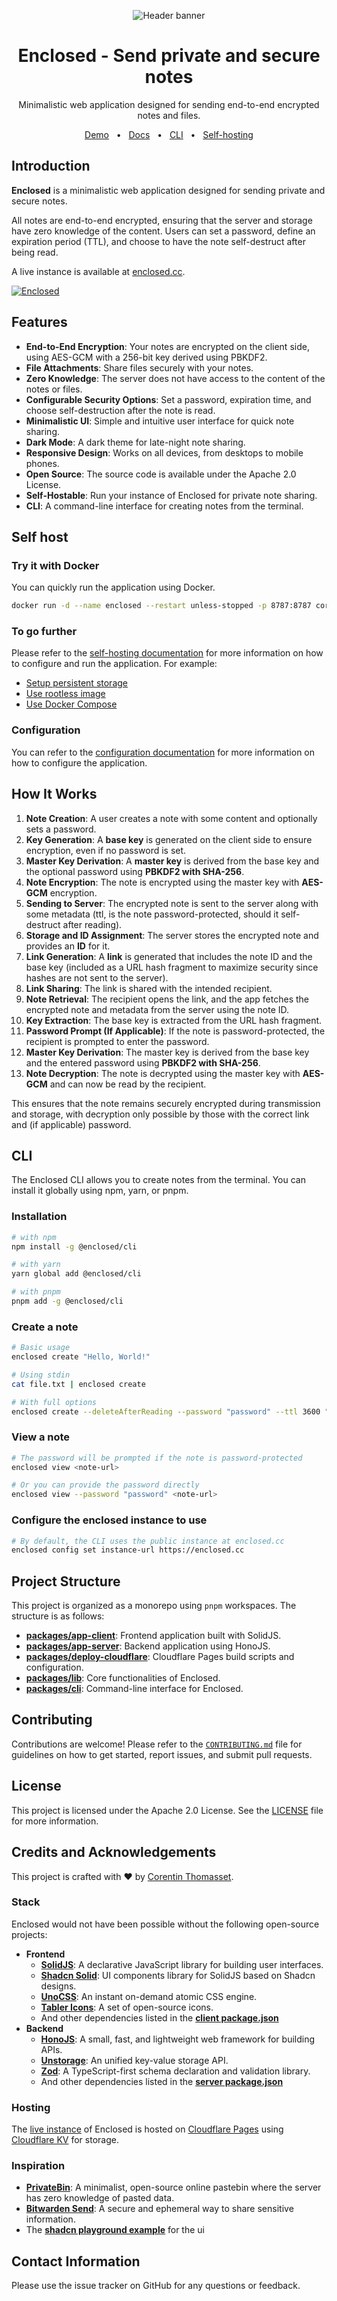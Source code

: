 <p align="center">
<picture>
    <source srcset="./.github/icon-dark.png" media="(prefers-color-scheme: light)">
    <source srcset="./.github/icon-light.png" media="(prefers-color-scheme: dark)">
    <img src="./.github/icon-dark.png" alt="Header banner">
</picture>
</p>

<h1 align="center">
  Enclosed - Send private and secure notes
</h1>
<p align="center">
  Minimalistic web application designed for sending end-to-end encrypted notes and files.
</p>

<p align="center">
  <a href="https://enclosed.cc">Demo</a>
  <span>&nbsp;&nbsp;•&nbsp;&nbsp;</span>
  <a href="https://docs.enclosed.cc">Docs</a>
  <span>&nbsp;&nbsp;•&nbsp;&nbsp;</span>
  <a href="https://www.npmjs.com/package/@enclosed/cli">CLI</a>
  <span>&nbsp;&nbsp;•&nbsp;&nbsp;</span>
  <a href="https://docs.enclosed.cc/self-hosting/docker">Self-hosting</a>
</p>

## Introduction

**Enclosed** is a minimalistic web application designed for sending private and secure notes.

All notes are end-to-end encrypted, ensuring that the server and storage have zero knowledge of the content. Users can set a password, define an expiration period (TTL), and choose to have the note self-destruct after being read.

A live instance is available at [enclosed.cc](https://enclosed.cc).

[![Enclosed](./.github/enclosed-mockup.png)](https://enclosed.cc)

## Features

- **End-to-End Encryption**: Your notes are encrypted on the client side, using AES-GCM with a 256-bit key derived using PBKDF2.
- **File Attachments**: Share files securely with your notes.
- **Zero Knowledge**: The server does not have access to the content of the notes or files.
- **Configurable Security Options**: Set a password, expiration time, and choose self-destruction after the note is read.
- **Minimalistic UI**: Simple and intuitive user interface for quick note sharing.
- **Dark Mode**: A dark theme for late-night note sharing.
- **Responsive Design**: Works on all devices, from desktops to mobile phones.
- **Open Source**: The source code is available under the Apache 2.0 License.
- **Self-Hostable**: Run your instance of Enclosed for private note sharing.
- **CLI**: A command-line interface for creating notes from the terminal.

## Self host

### Try it with Docker

You can quickly run the application using Docker.

```bash
docker run -d --name enclosed --restart unless-stopped -p 8787:8787 corentinth/enclosed
```

### To go further

Please refer to the [self-hosting documentation](https://docs.enclosed.cc/self-hosting/docker) for more information on how to configure and run the application.
For example:

- [Setup persistent storage](https://docs.enclosed.cc/self-hosting/docker#docker-with-volume-persistence)
- [Use rootless image](https://docs.enclosed.cc/self-hosting/docker#rootless-and-non-rootless-docker-images)
- [Use Docker Compose](https://docs.enclosed.cc/self-hosting/docker-compose)

### Configuration

You can refer to the [configuration documentation](https://docs.enclosed.cc/self-hosting/configuration) for more information on how to configure the application.

## How It Works

1. **Note Creation**: A user creates a note with some content and optionally sets a password.
2. **Key Generation**: A **base key** is generated on the client side to ensure encryption, even if no password is set.
3. **Master Key Derivation**: A **master key** is derived from the base key and the optional password using **PBKDF2 with SHA-256**.
4. **Note Encryption**: The note is encrypted using the master key with **AES-GCM** encryption.
5. **Sending to Server**: The encrypted note is sent to the server along with some metadata (ttl, is the note password-protected, should it self-destruct after reading).
6. **Storage and ID Assignment**: The server stores the encrypted note and provides an **ID** for it.
7. **Link Generation**: A **link** is generated that includes the note ID and the base key (included as a URL hash fragment to maximize security since hashes are not sent to the server).
8. **Link Sharing**: The link is shared with the intended recipient.
9. **Note Retrieval**: The recipient opens the link, and the app fetches the encrypted note and metadata from the server using the note ID.
10. **Key Extraction**: The base key is extracted from the URL hash fragment.
11. **Password Prompt (If Applicable)**: If the note is password-protected, the recipient is prompted to enter the password.
12. **Master Key Derivation**: The master key is derived from the base key and the entered password using **PBKDF2 with SHA-256**.
13. **Note Decryption**: The note is decrypted using the master key with **AES-GCM** and can now be read by the recipient.

This ensures that the note remains securely encrypted during transmission and storage, with decryption only possible by those with the correct link and (if applicable) password.

## CLI

The Enclosed CLI allows you to create notes from the terminal. You can install it globally using npm, yarn, or pnpm.

### Installation

```bash
# with npm
npm install -g @enclosed/cli

# with yarn
yarn global add @enclosed/cli

# with pnpm
pnpm add -g @enclosed/cli
```

### Create a note

```bash
# Basic usage
enclosed create "Hello, World!"

# Using stdin
cat file.txt | enclosed create

# With full options
enclosed create --deleteAfterReading --password "password" --ttl 3600 "Hello, World!"
```

### View a note

```bash
# The password will be prompted if the note is password-protected
enclosed view <note-url>

# Or you can provide the password directly
enclosed view --password "password" <note-url>
```

### Configure the enclosed instance to use

```bash
# By default, the CLI uses the public instance at enclosed.cc
enclosed config set instance-url https://enclosed.cc
```

## Project Structure

This project is organized as a monorepo using `pnpm` workspaces. The structure is as follows:

- **[packages/app-client](./packages/app-client/)**: Frontend application built with SolidJS.
- **[packages/app-server](./packages/app-server/)**: Backend application using HonoJS.
- **[packages/deploy-cloudflare](./packages/deploy-cloudflare/)**: Cloudflare Pages build scripts and configuration.
- **[packages/lib](./packages/lib/)**: Core functionalities of Enclosed.
- **[packages/cli](./packages/cli/)**: Command-line interface for Enclosed.

## Contributing

Contributions are welcome! Please refer to the [`CONTRIBUTING.md`](./CONTRIBUTING.md) file for guidelines on how to get started, report issues, and submit pull requests.

## License

This project is licensed under the Apache 2.0 License. See the [LICENSE](./LICENSE) file for more information.

## Credits and Acknowledgements

This project is crafted with ❤️ by [Corentin Thomasset](https://corentin.tech).

### Stack

Enclosed would not have been possible without the following open-source projects:

- **Frontend**
  - **[SolidJS](https://www.solidjs.com)**: A declarative JavaScript library for building user interfaces.
  - **[Shadcn Solid](https://shadcn-solid.com/)**: UI components library for SolidJS based on Shadcn designs.
  - **[UnoCSS](https://unocss.dev/)**: An instant on-demand atomic CSS engine.
  - **[Tabler Icons](https://tablericons.com/)**: A set of open-source icons.
  - And other dependencies listed in the **[client package.json](./packages/app-client/package.json)**
- **Backend**
  - **[HonoJS](https://hono.dev/)**: A small, fast, and lightweight web framework for building APIs.
  - **[Unstorage](https://unstorage.unjs.io/)**: An unified key-value storage API.
  - **[Zod](https://github.com/colinhacks/zod)**: A TypeScript-first schema declaration and validation library.
  - And other dependencies listed in the **[server package.json](./packages/app-server/package.json)**

### Hosting

The [live instance](https://enclosed.cc) of Enclosed is hosted on [Cloudflare Pages](https://pages.cloudflare.com/) using [Cloudflare KV](https://developers.cloudflare.com/kv/) for storage.

### Inspiration

- **[PrivateBin](https://github.com/PrivateBin/PrivateBin)**: A minimalist, open-source online pastebin where the server has zero knowledge of pasted data.
- **[Bitwarden Send](https://bitwarden.com/products/send/)**: A secure and ephemeral way to share sensitive information.
- The **[shadcn playground example](https://ui.shadcn.com/examples/playground)** for the ui

## Contact Information

Please use the issue tracker on GitHub for any questions or feedback.

